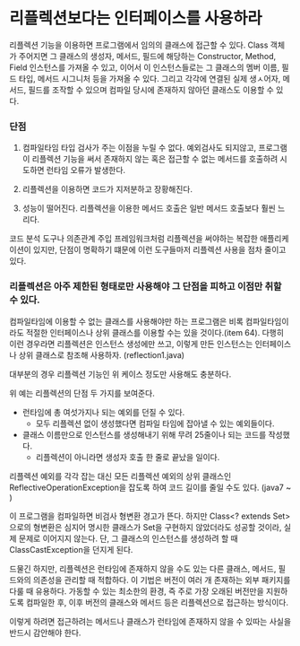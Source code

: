 # 리플렉션보다는 인터페이스를 사용하라

리플렉션 기능을 이용하면 프로그램에서 임의의 클래스에 접근할 수 있다. Class 객체가 주어지면 그 클래스의 생성자, 메서드, 필드에 해당하는 Constructor, Method, Field 인스턴스를 가져올 수 있고, 이어서 이 인스턴스들로는 그 클래스의 멤버 이름, 필드 타입, 메서드 시그니처 등을 가져올 수 있다.
그리고 각각에 연결된 실제 생ㅅ어자, 메서드, 필드를 조작할 수 있으며 컴파일 당시에 존재하지 않아던 클래스도 이용할 수 있다.

### 단점 
1. 컴파일타임 타입 검사가 주는 이점을 누릴 수 없다.
   예외검사도 되지않고, 프로그램이 리플렉션 기능을 써서 존재하지 않는 혹은 접근할 수 없는 메서드를 호출하려 시도하면 런타임 오류가 발생한다.

2. 리플렉션을 이용하면 코드가 지저분하고 장황해진다.
3. 성능이 떨어진다.
   리플렉션을 이용한 메서드 호출은 일반 메서드 호출보다 훨씬 느리다. 

코드 분석 도구나 의존관계 주입 프레임워크처럼 리플렉션을 써야하는 복잡한 애플리케이션이 있지만, 단점이 명확하기 떄문에 이런 도구들마저 리플렉션 사용을 점차 줄이고 있다. 


### 리플렉션은 아주 제한된 형태로만 사용해야 그 단점을 피하고 이점만 취할 수 있다.
컴파일타임에 이용할 수 없는 클래스를 사용해야만 하는 프로그램은 비록 컴파일타임이라도 적절한 인터페이스나 상위 클래스를 이용할 수는 있을 것이다.(item 64). 다행히 이런 경우라면 리플렉션은 인스턴스 생성에만 쓰고, 이렇게 만든 인스턴스는 인터페이스나 상위 클래스로 참조해 사용하자.
(reflection1.java)

대부분의 경우 리플렉션 기능인 위 케이스 정도만 사용해도 충분하다.


위 예는 리플렉션의 단점 두 가지를 보여준다.
- 런타임에 총 여섯가지나 되는 예외를 던질 수 있다.
  - 모두 리플렉션 없이 생성했다면 컴파일 타임에 잡아낼 수 있는 예외들이다.
- 클래스 이름만으로 인스턴스를 생성해내기 위해 무려 25줄이나 되는 코드를 작성했다.
  - 리플렉션이 아니라면 생성자 호출 한 줄로 끝났을 일이다.

리플렉션 예외를 각각 잡는 대신 모든 리플렉션 예외의 상위 클래스인 ReflectiveOperationException을 잡도록 하여 코드 길이를 줄일 수도 있다. (java7 ~ )

이 프로그램을 컴파일하면 비검사 형변환 경고가 뜬다. 하지만 Class<? extends Set<String>> 으로의 형변환은 심지어 명시한 클래스가 Set을 구현하지 않았더라도 성공할 것이라, 실제 문제로 이어지지 않는다.
단, 그 클래스의 인스턴스를 생성하려 할 때 ClassCastException을 던지게 된다. 

드물긴 하지만, 리플렉션은 런타임에 존재하지 않을 수도 있는 다른 클래스, 메서드, 필드와의 의존성을 관리할 때 적합하다. 이 기법은 버전이 여러 개 존재하는 외부 패키지를 다룰 때 유용하다.
가동할 수 있는 최소한의 환경, 즉 주로 가장 오래된 버전만을 지원하도록 컴파일한 후, 이후 버전의 클래스와 메서드 등은 리플렉션으로 접근하는 방식이다.

이렇게 하려면 접근하려는 메서드나 클래스가 런타임에 존재하지 않을 수 있따는 사실을 반드시 감안해야 한다.

